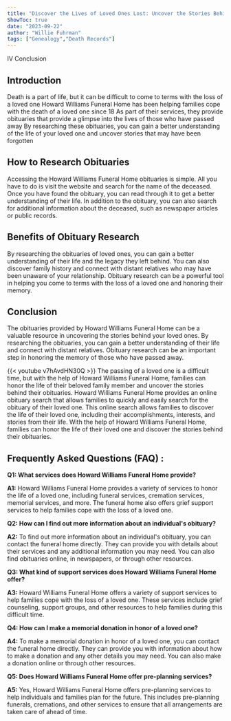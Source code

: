 ```yaml
---
title: "Discover the Lives of Loved Ones Lost: Uncover the Stories Behind Howard Williams Funeral Home Obituaries"
ShowToc: true 
date: "2023-09-22"
author: "Willie Fuhrman" 
tags: ["Genealogy","Death Records"]
---
```

IV Conclusion 

## Introduction

Death is a part of life, but it can be difficult to come to terms with the loss of a loved one Howard Williams Funeral Home has been helping families cope with the death of a loved one since 18 As part of their services, they provide obituaries that provide a glimpse into the lives of those who have passed away By researching these obituaries, you can gain a better understanding of the life of your loved one and uncover stories that may have been forgotten 

## How to Research Obituaries

Accessing the Howard Williams Funeral Home obituaries is simple. All you have to do is visit the website and search for the name of the deceased. Once you have found the obituary, you can read through it to get a better understanding of their life. In addition to the obituary, you can also search for additional information about the deceased, such as newspaper articles or public records. 

## Benefits of Obituary Research

By researching the obituaries of loved ones, you can gain a better understanding of their life and the legacy they left behind. You can also discover family history and connect with distant relatives who may have been unaware of your relationship. Obituary research can be a powerful tool in helping you come to terms with the loss of a loved one and honoring their memory. 

## Conclusion

The obituaries provided by Howard Williams Funeral Home can be a valuable resource in uncovering the stories behind your loved ones. By researching the obituaries, you can gain a better understanding of their life and connect with distant relatives. Obituary research can be an important step in honoring the memory of those who have passed away.

{{< youtube v7hAvdHN30Q >}} 
The passing of a loved one is a difficult time, but with the help of Howard Williams Funeral Home, families can honor the life of their beloved family member and uncover the stories behind their obituaries. Howard Williams Funeral Home provides an online obituary search that allows families to quickly and easily search for the obituary of their loved one. This online search allows families to discover the life of their loved one, including their accomplishments, interests, and stories from their life. With the help of Howard Williams Funeral Home, families can honor the life of their loved one and discover the stories behind their obituaries.

## Frequently Asked Questions (FAQ) :
**Q1: What services does Howard Williams Funeral Home provide?**

**A1:** Howard Williams Funeral Home provides a variety of services to honor the life of a loved one, including funeral services, cremation services, memorial services, and more. The funeral home also offers grief support services to help families cope with the loss of a loved one. 

**Q2: How can I find out more information about an individual's obituary?**

**A2:** To find out more information about an individual's obituary, you can contact the funeral home directly. They can provide you with details about their services and any additional information you may need. You can also find obituaries online, in newspapers, or through other resources. 

**Q3: What kind of support services does Howard Williams Funeral Home offer?**

**A3:** Howard Williams Funeral Home offers a variety of support services to help families cope with the loss of a loved one. These services include grief counseling, support groups, and other resources to help families during this difficult time. 

**Q4: How can I make a memorial donation in honor of a loved one?**

**A4:** To make a memorial donation in honor of a loved one, you can contact the funeral home directly. They can provide you with information about how to make a donation and any other details you may need. You can also make a donation online or through other resources. 

**Q5: Does Howard Williams Funeral Home offer pre-planning services?**

**A5:** Yes, Howard Williams Funeral Home offers pre-planning services to help individuals and families plan for the future. This includes pre-planning funerals, cremations, and other services to ensure that all arrangements are taken care of ahead of time.



